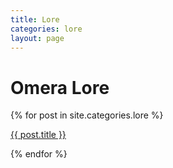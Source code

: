 ```yaml
---
title: Lore
categories: lore
layout: page
---
```

# Omera Lore

<div class="menu">
  {% for post in site.categories.lore %}
        <p><a href="{{ site.baseurl }}{{ post.url }}">
          {{ post.title }}
        </a></p>
  {% endfor %}
</div>
